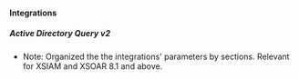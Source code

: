 #### Integrations
##### Active Directory Query v2
- Note: Organized the the integrations' parameters by sections. Relevant for XSIAM and XSOAR 8.1 and above.